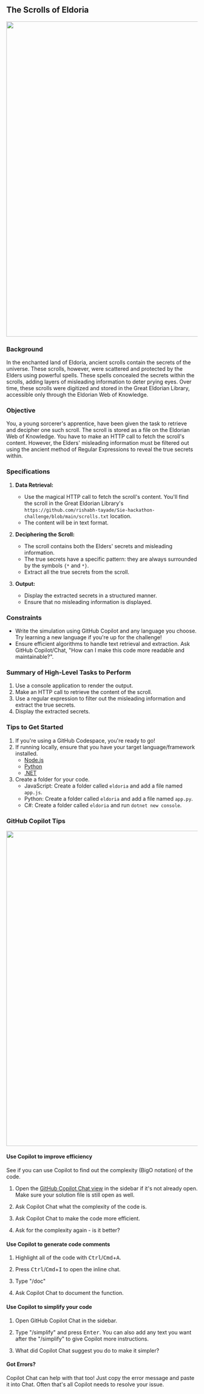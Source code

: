 ## The Scrolls of Eldoria

<a href="#">
    <img src="Images/eldoria.jpg" style="width: 830px" />
</a>

### Background

In the enchanted land of Eldoria, ancient scrolls contain the secrets of the universe. These scrolls, however, were scattered and protected by the Elders using powerful spells. These spells concealed the secrets within the scrolls, adding layers of misleading information to deter prying eyes. Over time, these scrolls were digitized and stored in the Great Eldorian Library, accessible only through the Eldorian Web of Knowledge.

### Objective

You, a young sorcerer's apprentice, have been given the task to retrieve and decipher one such scroll. The scroll is stored as a file on the Eldorian Web of Knowledge. You have to make an HTTP call to fetch the scroll's content. However, the Elders' misleading information must be filtered out using the ancient method of Regular Expressions to reveal the true secrets within.

### Specifications

1. **Data Retrieval:**
    - Use the magical HTTP call to fetch the scroll's content. You'll find the scroll in the Great Eldorian Library's `https://github.com/rishabh-tayade/Sie-hackathon-challenge/blob/main/scrolls.txt` location.
    - The content will be in text format.

2. **Deciphering the Scroll:**
    - The scroll contains both the Elders' secrets and misleading information.
    - The true secrets have a specific pattern: they are always surrounded by the symbols `{*` and `*}`.
    - Extract all the true secrets from the scroll.

3. **Output:**
    - Display the extracted secrets in a structured manner.
    - Ensure that no misleading information is displayed.

### Constraints

- Write the simulation using GitHub Copilot and any language you choose. Try learning a new language if you're up for the challenge!
- Ensure efficient algorithms to handle text retrieval and extraction. Ask GitHub Copilot/Chat, "How can I make this code more readable and maintainable?".

### Summary of High-Level Tasks to Perform

1. Use a console application to render the output.
1. Make an HTTP call to retrieve the content of the scroll.
1. Use a regular expression to filter out the misleading information and extract the true secrets.
1. Display the extracted secrets.

### Tips to Get Started

1. If you're using a GitHub Codespace, you're ready to go!
1. If running locally, ensure that you have your target language/framework installed. 
    - [Node.js](https://nodejs.org)
    - [Python](https://www.python.org/downloads/)
    - [.NET](https://dot.net)
1. Create a folder for your code. 
    - JavaScript: Create a folder called `eldoria` and add a file named `app.js`.
    - Python: Create a folder called `eldoria` and add a file named `app.py`.
    - C#: Create a folder called `eldoria` and run `dotnet new console`.

### GitHub Copilot Tips

<a href="#">
    <img src="./Images/copilot-tips.jpg"  style="width: 830px" />
</a>

#### Use Copilot to improve efficiency

See if you can use Copilot to find out the complexity (BigO notation) of the code.

1. Open the [GitHub Copilot Chat view](https://docs.github.com/en/copilot/github-copilot-chat/using-github-copilot-chat#asking-your-first-question) in the sidebar if it's not already open. Make sure your solution file is still open as well.

1. Ask Copilot Chat what the complexity of the code is.

1. Ask Copilot Chat to make the code more efficient.

1. Ask for the complexity again - is it better?

#### Use Copilot to generate code comments

1. Highlight all of the code with <kbd>Ctrl</kbd>/<kbd>Cmd</kbd>+<kbd>A</kbd>.

1. Press <kbd>Ctrl</kbd>/<kbd>Cmd</kbd>+<kbd>I</kbd> to open the inline chat. 

1. Type "/doc"

1. Ask Copilot Chat to document the function.

#### Use Copilot to simplify your code

1. Open GitHub Copilot Chat in the sidebar.

1. Type "/simplify" and press <kbd>Enter</kbd>. You can also add any text you want after the "/simplify" to give Copilot more instructions.

1. What did Copilot Chat suggest you do to make it simpler?

#### Got Errors?

Copilot Chat can help with that too! Just copy the error message and paste it into Chat. Often that's all Copilot needs to resolve your issue.
